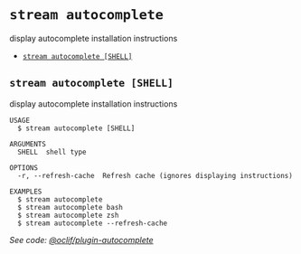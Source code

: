 `stream autocomplete`
=====================

display autocomplete installation instructions

* [`stream autocomplete [SHELL]`](#stream-autocomplete-shell)

## `stream autocomplete [SHELL]`

display autocomplete installation instructions

```
USAGE
  $ stream autocomplete [SHELL]

ARGUMENTS
  SHELL  shell type

OPTIONS
  -r, --refresh-cache  Refresh cache (ignores displaying instructions)

EXAMPLES
  $ stream autocomplete
  $ stream autocomplete bash
  $ stream autocomplete zsh
  $ stream autocomplete --refresh-cache
```

_See code: [@oclif/plugin-autocomplete](https://github.com/oclif/plugin-autocomplete/blob/v0.1.4/src/commands/autocomplete/index.ts)_
